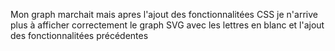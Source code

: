 Mon graph marchait mais apres l'ajout des fonctionnalitées CSS je n'arrive plus à afficher correctement le graph SVG avec les lettres en blanc et l'ajout des fonctionnalitées précédentes
